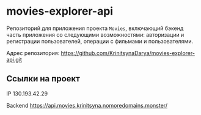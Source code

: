 # movies-explorer-api

Репозиторий для приложения проекта `Movies`, включающий бэкенд часть приложения со следующими возможностями: авторизации и регистрации пользователей, операции с фильмами и пользователями.

Адрес репозитория: https://github.com/KrinitsynaDarya/movies-explorer-api.git

## Ссылки на проект

IP 130.193.42.29

Backend https://api.movies.krinitsyna.nomoredomains.monster/
